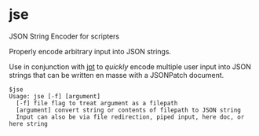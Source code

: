 # jse
JSON String Encoder for scripters

Properly encode arbitrary input into JSON strings.

Use in conjunction with [jpt](https://guthub.com/brunerd/jpt) to _quickly_ encode multiple user input into JSON strings that can be written en masse with a JSONPatch document.

```
$jse
Usage: jse [-f] [argument]
  [-f] file flag to treat argument as a filepath
  [argument] convert string or contents of filepath to JSON string
  Input can also be via file redirection, piped input, here doc, or here string
```

